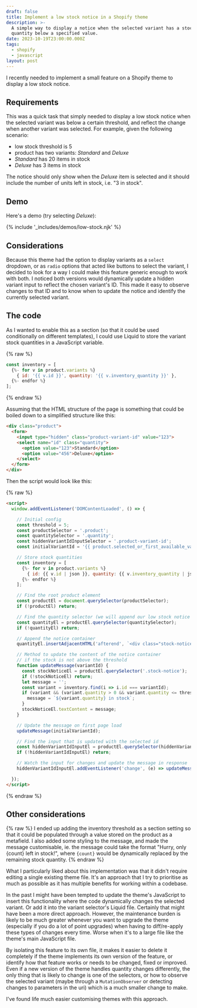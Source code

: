 ```yaml
---
draft: false
title: Implement a low stock notice in a Shopify theme
description: >-
  A simple way to display a notice when the selected variant has a stock
  quantity below a specified value.
date: 2023-10-19T23:00:00.000Z
tags:
  - shopify
  - javascript
layout: post
---
```


I recently needed to implement a small feature on a Shopify theme to display a low stock notice.

## Requirements

This was a quick task that simply needed to display a low stock notice when the selected variant was below a certain threshold, and reflect the change when another variant was selected. For example, given the following scenario:
- low stock threshold is 5
- product has two variants: _Standard_ and _Deluxe_
- _Standard_ has 20 items in stock
- _Deluxe_ has 3 items in stock

The notice should only show when the _Deluxe_ item is selected and it should include the number of units left in stock, i.e. "3 in stock".

## Demo

Here's a demo (try selecting _Deluxe_):

{% include '_includes/demos/low-stock.njk' %}

## Considerations

Because this theme had the option to display variants as a `select` dropdown, or as `radio` options that acted like buttons to select the variant, I decided to look for a way I could make this feature generic enough to work with both. I noticed both versions would dynamically update a hidden variant input to reflect the chosen variant's ID. This made it easy to observe changes to that ID and to know when to update the notice and identify the currently selected variant.

## The code

As I wanted to enable this as a section (so that it could be used conditionally on different templates), I could use Liquid to store the variant stock quantities in a JavaScript variable.

{% raw %}
```js
const inventory = [
  {%- for v in product.variants %}
    { id: '{{ v.id }}', quantity: '{{ v.inventory_quantity }}' },
  {%- endfor %}
];
```
{% endraw %}

Assuming that the HTML structure of the page is something that could be boiled down to a simplified structure like this:

```html
<div class="product">
  <form>
    <input type="hidden" class="product-variant-id" value="123">
    <select name="id" class="quantity">
      <option value="123">Standard</option>
      <option value="456">Deluxe</option>
    </select>
  </form>
</div>
```

Then the script would look like this:

{% raw %}
```html
<script>
  window.addEventListener('DOMContentLoaded', () => {

    // Initial config
    const threshold = 5;
    const productSelector = '.product';
    const quantitySelector = '.quantity';
    const hiddenVariantIdInputSelector = '.product-variant-id';
    const initialVariantId = '{{ product.selected_or_first_available_variant.id }}';

    // Store stock quantities
    const inventory = [
      {%- for v in product.variants %}
        { id: {{ v.id | json }}, quantity: {{ v.inventory_quantity | json }} },
      {%- endfor %}
    ];

    // Find the root product element
    const productEl = document.querySelector(productSelector);
    if (!productEl) return;

    // Find the quantity selector (we will append our low stock notice container to this)
    const quantityEl = productEl.querySelector(quantitySelector);
    if (!quantityEl) return;

    // Append the notice container
    quantityEl.insertAdjacentHTML('afterend', `<div class="stock-notice"></div>`);

    // Method to update the content of the notice container
    // if the stock is not above the threshold
    function updateMessage(variantId) {
      const stockNoticeEl = productEl.querySelector('.stock-notice');
      if (!stockNoticeEl) return;
      let message = '';
      const variant = inventory.find(i => i.id === variantId);
      if (variant && (variant.quantity > 0 && variant.quantity <= threshold)) {
        message = `${variant.quantity} in stock`;
      }
      stockNoticeEl.textContent = message;
    }

    // Update the message on first page load
    updateMessage(initialVariantId);

    // Find the input that is updated with the selected id
    const hiddenVariantIdInputEl = productEl.querySelector(hiddenVariantIdInputSelector);
    if (!hiddenVariantIdInputEl) return;

    // Watch the input for changes and update the message in response
    hiddenVariantIdInputEl.addEventListener('change', (e) => updateMessage(e.target.value));

  });
</script>
```
{% endraw %}

## Other considerations

{% raw %}
I ended up adding the inventory threshold as a section setting so that it could be populated through a value stored on the product as a metafield. I also added some styling to the message, and made the message customisable, ie. the message could take the format "Hurry, only {count} left in stock!", where `{count}` would be dynamically replaced by the remaining stock quantity.
{% endraw %}

What I particularly liked about this implementation was that it didn't require editing a single existing theme file. It's an approach that I try to prioritise as much as possible as it has multiple benefits for working within a codebase.

In the past I might have been tempted to update the theme's JavaScript to insert this functionality where the code dynamically changes the selected variant. Or add it into the variant selector's Liquid file. Certainly that might have been a more direct approach. However, the maintenance burden is likely to be much greater whenever you want to upgrade the theme (especially if you do a lot of point upgrades) when having to diff/re-apply these types of changes every time. Worse when it's to a large file like the theme's main JavaScript file.

By isolating this feature to its own file, it makes it easier to delete it completely if the theme implements its own version of the feature, or identify how that feature works or needs to be changed, fixed or improved. Even if a new version of the theme handles quantity changes differently, the only thing that is likely to change is one of the selectors, or how to observe the selected variant (maybe through a `MutationObserver` or detecting changes to parameters in the uri) which is a much smaller change to make.

I've found life much easier customising themes with this approach.
